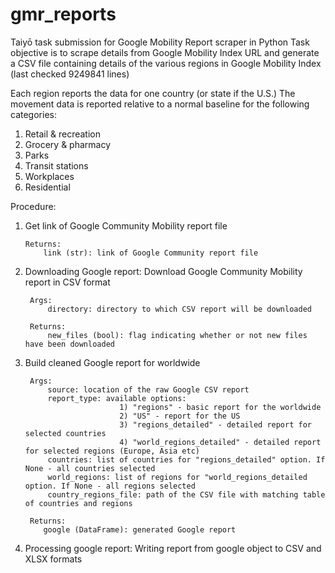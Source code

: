 # gmr_reports
Taiyō task submission for Google Mobility Report scraper in Python
Task objective is to scrape details from Google Mobility Index URL and generate a CSV file
containing details of the various regions in Google Mobility Index (last checked 9249841 lines)

Each region reports the data for one country (or state if the U.S.) 
The movement data is reported relative to a normal baseline for the following categories:

1) Retail & recreation
2) Grocery & pharmacy
3) Parks
4) Transit stations
5) Workplaces
6) Residential

Procedure:
1) Get link of Google Community Mobility report file
    
       Returns:
           link (str): link of Google Community report file

2) Downloading Google report:
    Download Google Community Mobility report in CSV format

        Args:
            directory: directory to which CSV report will be downloaded

        Returns:
            new_files (bool): flag indicating whether or not new files have been downloaded

3) Build cleaned Google report for worldwide

        Args:
            source: location of the raw Google CSV report
            report_type: available options: 
                            1) "regions" - basic report for the worldwide
                            2) "US" - report for the US
                            3) "regions_detailed" - detailed report for selected countries
                            4) "world_regions_detailed" - detailed report for selected regions (Europe, Asia etc)
            countries: list of countries for "regions_detailed" option. If None - all countries selected
            world_regions: list of regions for "world_regions_detailed option. If None - all regions selected
            country_regions_file: path of the CSV file with matching table of countries and regions

        Returns:
           google (DataFrame): generated Google report

4) Processing google report:
    Writing report from google object to CSV and XLSX formats
